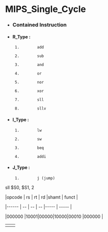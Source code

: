 # MIPS_Single_Cycle


- ###    Contained Instruction

- ####   R_Type :

       1.        add       

       2.        sub       

       3.        and      

       4.        or

       5.        nor       

       6.        xor 

       7.        sll     

       8.        sllv

- ####   I_Type :

       1.        lw

       2.        sw    

       3.        beq  

       4.        addi 

- ####   J_Type :

       1.        j (jump)




 sll $S0, $S1, 2 


|opcode |  rs |  rt |  rd |shamt | funct |

|------ |  -- |  -- |  -- |----- | ----- |

|000000 |10001|00000|10000|00010 |000000 |



|  |                   |
|--|------             |
|  |                   |





